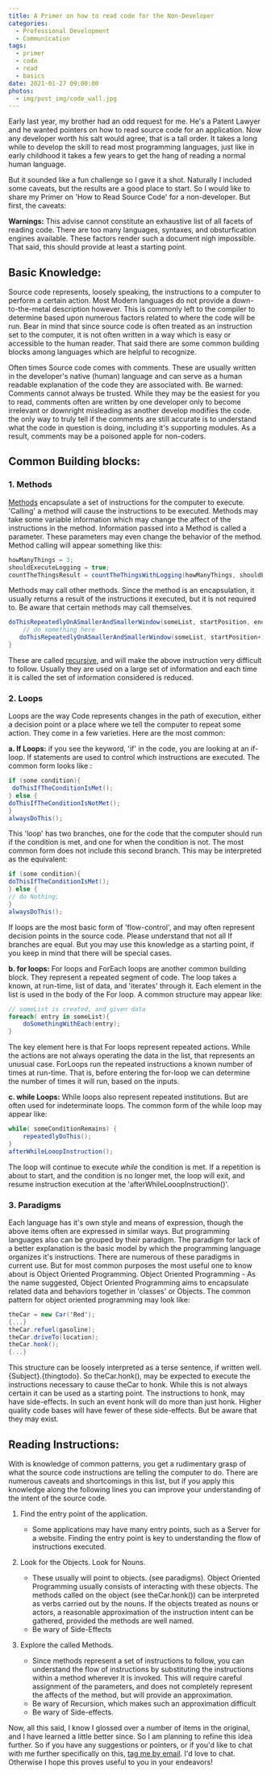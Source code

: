 ```yaml
---
title: A Primer on how to read code for the Non-Developer
categories:
  - Professional Development
  - Communication
tags:
  - primer
  - code
  - read
  - basics
date: 2021-01-27 09:00:00
photos:
  - img/post_img/code_wall.jpg
---
```


Early last year, my brother had an odd request for me. He's a Patent Lawyer and he wanted pointers on how to read source code for an application. Now any developer worth his salt would agree, that is a tall order. It takes a long while to develop the skill to read most programming languages, just like in early childhood it takes a few years to get the hang of reading a normal human language.

But it sounded like a fun challenge so I gave it a shot. Naturally I included some caveats, but the results are a good place to start. So I would like to share my Primer on 'How to Read Source Code' for a non-developer. But first, the caveats:

**Warnings:**
This advise cannot constitute an exhaustive list of all facets of reading code. There are too many languages, syntaxes, and obsturfication engines available. These factors render such a document nigh impossible. That said, this should provide at least a starting point.

## Basic Knowledge:

Source code represents, loosely speaking, the instructions to a computer to perform a certain action. Most Modern languages do not provide a down-to-the-metal description however. This is commonly left to the compiler to determine based upon numerous factors related to where the code will be run. Bear in mind that since source code is often treated as an instruction set to the computer, it is not often written in a way which is easy or accessible to the human reader. That said there are some common building blocks among languages which are helpful to recognize.

Often times Source code comes with comments. These are usually written in the developer's native (human) language and can serve as a human readable explanation of the code they are associated with. Be warned: Comments cannot always be trusted. While they may be the easiest for you to read, comments often are written by one developer only to become irrelevant or downright misleading as another develop modifies the code. the only way to truly tell if the comments are still accurate is to understand what the code in question is doing, including it's supporting modules. As a result, comments may be a poisoned apple for non-coders.

## Common Building blocks:

### 1. Methods

[Methods](https://en.wikipedia.org/wiki/Method_(computer_programming)) encapsulate a set of instructions for the computer to execute. 'Calling' a method will cause the instructions to be executed. Methods may take some variable information which may change the affect of the instructions in the method. Information passed into a Method is called a parameter. These parameters may even change the behavior of the method. Method calling will appear something like this:

```csharp
howManyThings = 3;
shouldExecuteLogging = true;
countTheThingsResult = countTheThingsWithLogging(howManyThings, shouldExecuteLogging);
```

Methods may call other methods. Since the method is an encapsulation, it usually returns a result of the instructions it executed, but it is not required to. Be aware that certain methods may call themselves.

```csharp
doThisRepeatedlyOnASmallerAndSmallerWindow(someList, startPosition, endPosition){
    // do something here
   doThisRepeatedlyOnASmallerAndSmallerWindow(someList, startPosition+1,endPosition-1);
}
```

These are called [recursive](https://en.wikipedia.org/wiki/Recursion), and will make the above instruction very difficult to follow. Usually they are used on a large set of information and each time it is called the set of information considered is reduced.

### 2. Loops

Loops are the way Code represents changes in the path of execution, either a decision point or a place where we tell the computer to repeat some action. They come in a few varieties. Here are the most common:

**a. If Loops:**
if you see the keyword, 'if' in the code, you are looking at an if-loop. If statements are used to control which instructions are executed. The common form looks like :

```csharp
if (some condition){
 doThisIfTheConditionIsMet();
} else {
doThisIfTheConditionIsNotMet();
}
alwaysDoThis();
```

This 'loop' has two branches, one for the code that the computer should run if the condition is met, and one for when the condition is not. The most common form does not include this second branch. This may be interpreted as the equivalent:

```csharp
if (some condition){
doThisIfTheConditionIsMet();
} else {
// do Nothing;
}
alwaysDoThis();
```

If loops are the most basic form of 'flow-control', and may often represent decision points in the source code. Please understand that not all If branches are equal. But you may use this knowledge as a starting point, if you keep in mind that there will be special cases.

**b. for loops:**
For loops and ForEach loops are another common building block. They represent a repeated segment of code. The loop takes a known, at run-time, list of data, and 'iterates' through it. Each element in the list is used in the body of the For loop. A common structure may appear like:

```csharp
// someList is created, and given data
foreach( entry in someList){
    doSomethingWithEach(entry);
}
```

The key element here is that For loops represent repeated actions. While the actions are not always operating the data in the list, that represents an unusual case. ForLoops run the repeated instructions a known number of times at run-time. That is, before entering the for-loop we can determine the number of times it will run, based on the inputs.

**c. while Loops:**
While loops also represent repeated institutions. But are often used for indeterminate loops. The common form of the while loop may appear like:

```csharp
while( someConditionRemains) {
    repeatedlyDoThis();
}
afterWhileLooopInstruction();
```

The loop will continue to execute _while_ the condition is met. If a repetition is about to start, and the condition is no longer met, the loop will exit, and resume instruction execution at the 'afterWhileLooopInstruction()'.

### 3. Paradigms

Each language has it's own style and means of expression, though the above items often are expressed in similar ways. But programming languages also can be grouped by their paradigm. The paradigm for lack of a better explanation is the basic model by which the programming language organizes it's instructions. There are numerous of these paradigms in current use. But for most common purposes the most useful one to know about is Object Oriented Programming.
Object Oriented Programming - As the name suggested, Object Oriented Programming aims to encapsulate related data and behaviors together in 'classes' or Objects. The common pattern for object oriented programming may look like:

```csharp
theCar = new Car('Red');
{...}
theCar.refuel(gasoline);
theCar.driveTo(location);
theCar.honk();
{...}
```

This structure can be loosely interpreted as a terse sentence, if written well. {Subject}.{thingtodo}. So theCar.honk(), may be expected to execute the instructions necessary to cause theCar to honk. While this is not always certain it can be used as a starting point. The instructions to honk, may have side-effects. In such an event honk will do more than just honk. Higher quality code bases will have fewer of these side-effects. But be aware that they may exist.

## Reading Instructions:

With is knowledge of common patterns, you get a rudimentary grasp of what the source code instructions are telling the computer to do. There are numerous caveats and shortcomings in this list, but if you apply this knowledge along the following lines you can improve your understanding of the intent of the source code.

1. Find the entry point of the application.

   - Some applications may have many entry points, such as a Server for a website. Finding the entry point is key to understanding the flow of instructions executed.

2. Look for the Objects. Look for Nouns.

   - These usually will point to objects. (see paradigms). Object Oriented Programming usually consists of interacting with these objects. The methods called on the object (see theCar.honk()) can be interpreted as verbs carried out by the nouns. If the objects treated as nouns or actors, a reasonable approximation of the instruction intent can be gathered, provided the methods are well named.
   - Be wary of Side-Effects

3. Explore the called Methods.

   - Since methods represent a set of instructions to follow, you can understand the flow of instructions by substituting the instructions within a method wherever it is invoked. This will require careful assignment of the parameters, and does not completely represent the affects of the method, but will provide an approximation.
   - Be wary of Recursion, which makes such an approximation difficult
   - Be wary of Side-effects.

Now, all this said, I know I glossed over a number of items in the original, and I have learned a little better since. So I am planning to refine this idea further. So if you have any suggestions or pointers, or if you'd like to chat with me further specifically on this, [tag me by email](mailto:daniel@scheufler.io). I'd love to chat. Otherwise I hope this proves useful to you in your endeavors!
